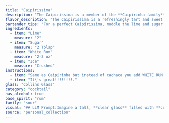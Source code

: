 ```yaml
---
title: "Caipirissima"
description: "The Caipirissima is a member of the **Caipirinha family**, a group of cocktails originating in Brazil. Its simple recipe of lime, sugar, white rum, and ice makes it a refreshing and versatile drink. "
flavor_description: "The Caipirissima is a refreshingly tart and sweet cocktail. The lime's citrusy tang is balanced by the sweetness of the sugar, while the white rum adds a smooth, slightly spicy note.  Crushed ice creates a satisfyingly cool and slushy texture, making it a perfect choice for a hot day. "
bartender_tips: "For a perfect Caipirissima, muddle the lime and sugar thoroughly to release all the oils and flavors.  Use good quality white rum and don't over-ice. The drink should be refreshing and tart, not watery.  A good muddler is essential, and use a highball glass for plenty of room for ice.  Finally, enjoy your delicious Caipirissima!"
ingredients:
  - item: "Lime"
    measure: "2"
  - item: "Sugar"
    measure: "2 Tblsp"
  - item: "White Rum"
    measure: "2-3 oz"
  - item: "Ice"
    measure: "Crushed"
instructions:
  - item: "Same as Caipirinha but instead of cachaca you add WHITE RUM."
  - item: "It\'s great!!!!!!!!."
glass: "Collins Glass"
category: "cocktail"
has_alcohol: true
base_spirit: "rum"
family: "sour"
visual: "## LLM Prompt:Imagine a tall, **clear glass** filled with **crushed ice**.  The ice is **partially obscured** by a vibrant **green** liquid, the color of a **freshly cut lime**.  This liquid is **slightly cloudy** from the **sugar** that has been **dissolved** within. **Floating** on top are **thin slices of lime**, their **pale green** contrasting beautifully with the **deep green** of the drink.  A **single sprig of mint**, delicately placed on the edge of the glass, **adds a touch of freshness** to the scene.  The **aroma** is a **tangy mix of lime and rum**, hinting at the **deliciously refreshing** drink that awaits. **Please describe this image in a detailed and evocative way, focusing on the colors, textures, and overall aesthetic.** "
source: "personal_collection"
---
```



